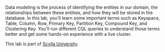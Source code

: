 Data modeling is the process of identifying the entities in our domain, the relationships between these entities, and how they will be stored in the database.
In this lab, you'll learn some important terms such as Keyspace, Table, Column, Row, Primary Key, Partition Key, Compound Key, and Clustering Key. You'll run different CQL queries to understand those terms better and get some hands-on experience with a live cluster. 

This lab is part of [Scylla University](https://university.scylladb.com). 

